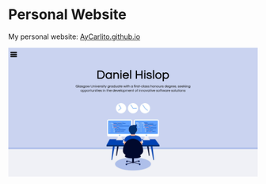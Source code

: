 # Personal Website

My personal website: [AyCarlito.github.io](AyCarlito.github.io)

![Site Preview](images/website-screenshot.png)